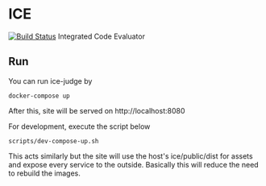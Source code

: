 # ICE 

[![Build Status](https://ci.sunho.kim/job/ICE/job/master/badge/icon)](https://ci.sunho.kim/job/ICE/job/master/display/redirect) 
Integrated Code Evaluator

## Run
You can run ice-judge by
```
docker-compose up
```
After this, site will be served on http://localhost:8080

For development, execute the script below
```
scripts/dev-compose-up.sh
```
This acts similarly but the site will use the host's ice/public/dist for assets and expose every service to  the outside. Basically this will reduce the need to rebuild the images.


